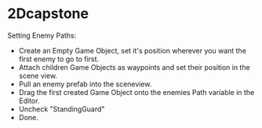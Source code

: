 2Dcapstone
==========


Setting Enemy Paths:

- Create an Empty Game Object, set it's position wherever you want the first enemy to go to first.
- Attach children Game Objects as waypoints and set their position in the scene view.
- Pull an enemy prefab into the sceneview.
- Drag the first created Game Object onto the enemies Path variable in the Editor.
- Uncheck "StandingGuard"
- Done.